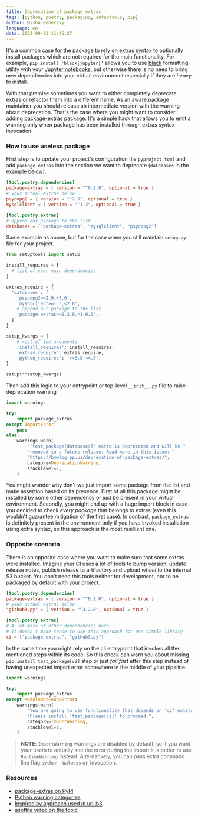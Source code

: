 ```yaml
---
title: Deprecation of package extras
tags: [python, poetry, packaging, setuptools, pip]
author: Misha Behersky
language: en
date: 2022-09-23 11:45:27
---
```


It's a common case for the package to rely on [extras](https://peps.python.org/pep-0508/#extras) syntax to optionally install packages which are not required for the main functionality. For example, `pip install 'black[jupyter]'` allows you to use [black](https://black.readthedocs.io/en/stable/index.html) formatting utility with your [Jupyter notebooks](https://jupyter.org/), but otherwise there is no need to bring new dependencies into your virtual environment especially if they are *heavy* to install.

With that premise sometimes you want to either completely deprecate extras or refactor them into a different name. As an aware package maintainer you should release an intermediate version with the warning about deprecation. That's the case where you might want to consider adding [package-extras](https://pypi.org/project/package-extras/) package. It's a simple hack that allows you to emit a warning only when package has been installed through extras syntax invocation.

### How to use useless package

First step is to update your project's configuration file `pyproject.toml` and add `package-extras` into the section we want to deprecate (`databases` in the example below).

```toml
[tool.poetry.dependencies]
package-extras = { version = "^0.2.0", optional = true }
# your actual extras below
psycopg2 = { version = "^2.9", optional = true }
mysqlclient = { version = "^1.3", optional = true }

[tool.poetry.extras]
# append our package to the list
databases = ["package-extras", "mysqlclient", "psycopg2"]
```

Same example as above, but for the case when you still maintain `setup.py` file for your project.

```python
from setuptools import setup

install_requires = [
  # list of your main dependencies
]

extras_require = {
  'databases': [
    'psycopg2>=2.9,<3.0',
    'mysqlclient>=1.3,<2.0',
    # append our package to the list
    'package-extras>=0.2.0,<1.0.0',
  ]
}

setup_kwargs = {
    # rest of the arguments
    'install_requires': install_requires,
    'extras_require': extras_require,
    'python_requires': '>=3.8,<4.0',
}

setup(**setup_kwargs)
```

Then add this logic to your entrypoint or top-level `__init__.py` file to raise deprecation warning

```python
import warnings

try:
    import package_extras
except ImportError:
    pass
else:
    warnings.warn(
        "'test_package[databases]' extra is deprecated and will be "
        "removed in a future release. Read more in this issue: "
        "https://bmwlog.pp.ua/deprecation-of-package-extras/",
        category=DeprecationWarning,
        stacklevel=2,
    )
```

You might wonder why don't we just import some package from the list and make assertion based on its presence. First of all this package might be installed by some other dependency or just be present in your virtual environment. Secondly, you might end up with a huge import block in case you decided to check *every package* that belongs to extras (even this wouldn't guarantee mitigation of the first case). In contrast, `package_extras` is definitely present in the environment only if you have invoked installation using extra syntax, so this approach is the most resillient one.

### Opposite scenario

There is an opposite case where you want to make sure that some extras were installed. Imagine your CI uses a lot of tools to bump version, update release notes, publish release to artifactory and upload *wheel* to the internal S3 bucket. You don't need this tools neither for development, nor to be packaged by default with your project.

```toml
[tool.poetry.dependencies]
package-extras = { version = "^0.2.0", optional = true }
# your actual extras below
"github3.py" = { version = "^3.2.0", optional = true }

[tool.poetry.extras]
# A lot more of other dependencies here
# It doesn't make sense to use this approach for one simple library
ci = ["package-extras", "github3.py"]
```

In the same time you might rely on the cli entrypoint that invokes all the mentioned steps within its code. So this check can warn you about missing `pip install test_package[ci]` step or just *fail fast* after this step instead of having unexpected import error somewhere in the middle of your pipeline.

```python
import warnings

try:
    import package_extras
except ModuleNotFoundError:
    warnings.warn(
        "You are going to use functionality that depends on 'ci' extras. "
        "Please install 'test_package[ci]' to proceed.",
        category=ImportWarning,
        stacklevel=2,
    )
```

> **NOTE**: `ImportWarning` warnings are disabled by default, so if you want your users to actually see the error during the import it is better to use `RuntimeWarning` instead. Alternatively, you can pass extra command line flag `python -Walways` on invocation.

### Resources

* [package-extras on PyPI](https://pypi.org/project/package-extras/)
* [Python warning categories](https://docs.python.org/3/library/warnings.html#warning-categories)
* [Inspired by approach used in urllib3](https://github.com/urllib3/urllib3/blob/1.26.12/src/urllib3/__init__.py#L27)
* [asottile video on the topic](https://youtu.be/_jUXdX8e9Wg)
